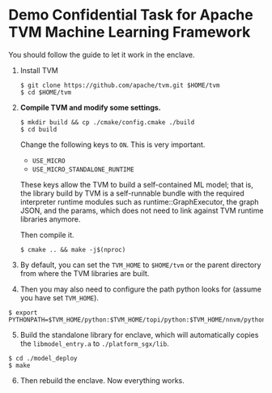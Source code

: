 # Demo Confidential Task for Apache TVM Machine Learning Framework

You should follow the guide to let it work in the enclave.

1. Install TVM
    ```shell
    $ git clone https://github.com/apache/tvm.git $HOME/tvm
    $ cd $HOME/tvm
    ```

2. **Compile TVM and modify some settings.**
    ```shell
    $ mkdir build && cp ./cmake/config.cmake ./build
    $ cd build
    ```
    Change the following keys to `ON`. This is very important.
    * `USE_MICRO`
    * `USE_MICRO_STANDALONE_RUNTIME`
    
    These keys allow the TVM to build a self-contained ML model; that is, the library build by TVM is a self-runnable bundle with the required interpreter runtime modules such as runtime::GraphExecutor, the graph JSON, and the params, which does not need to link against TVM runtime libraries anymore.

    Then compile it.
    ```shell
    $ cmake .. && make -j$(nproc)
    ```

3. By default, you can set the `TVM_HOME` to `$HOME/tvm` or the parent directory from where the TVM libraries are built.

4. Then you may also need to configure the path python looks for (assume you have set `TVM_HOME`).

```shell
$ export PYTHONPATH=$TVM_HOME/python:$TVM_HOME/topi/python:$TVM_HOME/nnvm/python:${PYTHONPATH}
```

5. Build the standalone library for enclave, which will automatically copies the `libmodel_entry.a` to `./platform_sgx/lib`.

```shell
$ cd ./model_deploy
$ make
```

6. Then rebuild the enclave. Now everything works.